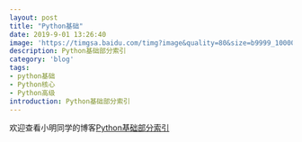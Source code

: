 ```yaml
---
layout: post
title: "Python基础"
date: 2019-9-01 13:26:40
image: 'https://timgsa.baidu.com/timg?image&quality=80&size=b9999_10000&sec=1567052365369&di=0312ebcfd4ff246fbd6d05167d0028b0&imgtype=0&src=http%3A%2F%2Fstatic.open-open.com%2Fnews%2FuploadImg%2F20150930%2F20150930102200_733.png'
description: Python基础部分索引
category: 'blog'
tags:
- python基础
- Python核心
- Python高级
introduction: Python基础部分索引
---
```


欢迎查看小明同学的博客[Python基础部分索引](https://victorfengming.github.io/2019/08/python-base-index/)




